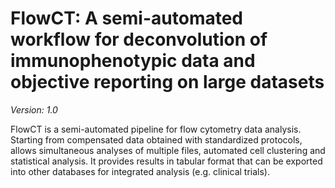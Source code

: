 # **FlowCT**: A semi-automated workflow for deconvolution of immunophenotypic data and objective reporting on large datasets

_Version: 1.0_

FlowCT is a semi-automated pipeline for flow cytometry data analysis. 
Starting from compensated data obtained with standardized protocols, allows simultaneous analyses of multiple files, automated cell clustering and statistical analysis. It provides results in tabular format that can be exported into other databases for integrated analysis (e.g. clinical trials). 
